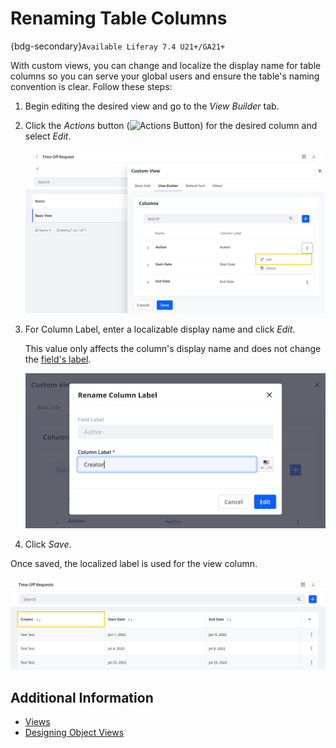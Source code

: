 # Renaming Table Columns

{bdg-secondary}`Available Liferay 7.4 U21+/GA21+`

With custom views, you can change and localize the display name for table columns so you can serve your global users and ensure the table's naming convention is clear. Follow these steps:

1. Begin editing the desired view and go to the *View Builder* tab.

1. Click the *Actions* button (![Actions Button](../../../../images/icon-actions.png)) for the desired column and select *Edit*.

   ![Click the Actions button for the desired column and select Edit.](./renaming-table-columns/images/01.png)

1. For Column Label, enter a localizable display name and click *Edit*.

   This value only affects the column's display name and does not change the [field's label](../fields/adding-fields-to-objects.md).

   ![Enter a localizable display name and click Edit.](./renaming-table-columns/images/02.png)

1. Click *Save*.

Once saved, the localized label is used for the view column.

![The localized label is used for the view column.](./renaming-table-columns/images/03.png)

## Additional Information

* [Views](../views.md)
* [Designing Object Views](./designing-object-views.md)
